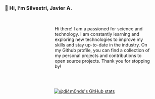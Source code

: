 ### 👋 Hi, I’m Silvestri, Javier A.

<!--- ![counter](https://komarev.com/ghpvc/?username=di4m0nds&color=orange&style=for-the-badge) --->

<br>

<dl><dd><dl><dd><dl><dd><p style="margin:0 10%;">
Hi there! I am a passioned for science and technology. I am constantly learning and exploring new technologies to improve my skills and stay up-to-date in the industry. On my Github profile, you can find a collection of my personal projects and contributions to open source projects. Thank you for stopping by!
</p></dd></dl></dd></dl></dd></dl>

<br>
<br>

<div align="center">

[![@di4m0nds's GitHub stats](https://github-readme-stats.vercel.app/api?username=di4m0nds&count_private=true&show_icons=true&theme=radical)](https://github.com/di4m0nds/github-readme-stats)

<!--- [![GitHub Streak](https://github-readme-streak-stats.herokuapp.com/?user=di4m0nds&theme=radical)](https://git.io/streak-stats) --->

</div>

<!---

[![@di4m0nds's Holopin board](https://holopin.io/api/user/board?user=di4m0nds)](https://holopin.io/@di4m0nds)


- 👀 I’m interested in ...
- 🌱 I’m currently learning ...
- 💞️ I’m looking to collaborate on ...
- 📫 How to reach me ...

di4m0nds/di4m0nds is a ✨ special ✨ repository because its `README.md` (this file) appears on your GitHub profile.
You can click the Preview link to take a look at your changes.

--->
